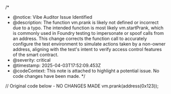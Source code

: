/* 
 * @notice: Vibe Auditor Issue Identified
 * @description: The function vm.prank is likely not defined or incorrect due to a typo. The intended function is most likely vm.startPrank, which is commonly used in Foundry testing to impersonate or spoof calls from an address. This change corrects the function call to accurately configure the test environment to simulate actions taken by a non-owner address, aligning with the test's intent to verify access control features of the smart contract.
 * @severity: critical
 * @timestamp: 2025-04-03T17:52:09.453Z
 * @codeContext: This note is attached to highlight a potential issue. No code changes have been made.
 */

// Original code below - NO CHANGES MADE
vm.prank(address(0x123));